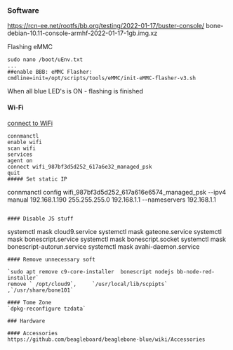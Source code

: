 

### Software

https://rcn-ee.net/rootfs/bb.org/testing/2022-01-17/buster-console/
bone-debian-10.11-console-armhf-2022-01-17-1gb.img.xz

Flashing eMMC


```
sudo nano /boot/uEnv.txt
...
##enable BBB: eMMC Flasher:
cmdline=init=/opt/scripts/tools/eMMC/init-eMMC-flasher-v3.sh
```
When all blue LED's is ON - flashing is finished

#### Wi-Fi
[connect to WiFi ](https://wiki.seeedstudio.com/BeagleBone_Blue/#step4-connect-to-wifi)

```
connmanctl
enable wifi
scan wifi
services
agent on
connect wifi_987bf3d5d252_617a6e32_managed_psk
quit
##### Set static IP
```
connmanctl config wifi_987bf3d5d252_617a616e6574_managed_psk --ipv4 manual 192.168.1.190 255.255.255.0 192.168.1.1 --nameservers 192.168.1.1
```

#### Disable JS stuff
```
systemctl mask cloud9.service
systemctl mask gateone.service
systemctl mask bonescript.service
systemctl mask bonescript.socket
systemctl mask bonescript-autorun.service
systemctl mask avahi-daemon.service
```
#### Remove unnecessary soft

`sudo apt remove c9-core-installer  bonescript nodejs bb-node-red-installer`
remove ` /opt/cloud9`,     `/usr/local/lib/scpipts` ,`/usr/share/bone101`

#### Tome Zone
`dpkg-reconfigure tzdata`

### Hardware

#### Accessories
https://github.com/beagleboard/beaglebone-blue/wiki/Accessories
